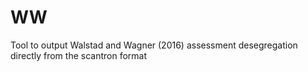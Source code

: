 # WW
Tool to output Walstad and Wagner (2016) assessment desegregation directly from the scantron format 
